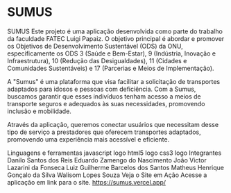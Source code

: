 # SUMUS
SUMUS
Este projeto é uma aplicação desenvolvida como parte do trabalho da faculdade FATEC Luigi Papaiz. O objetivo principal é abordar e promover os Objetivos de Desenvolvimento Sustentável (ODS) da ONU, especificamente os ODS 3 (Saúde e Bem-Estar), 9 (Indústria, Inovação e Infraestrutura), 10 (Redução das Desigualdades), 11 (Cidades e Comunidades Sustentáveis) e 17 (Parcerias e Meios de Implementação).

A "Sumus" é uma plataforma que visa facilitar a solicitação de transportes adaptados para idosos e pessoas com deficiência. Com a Sumus, buscamos garantir que esses indivíduos tenham acesso a meios de transporte seguros e adequados às suas necessidades, promovendo inclusão e mobilidade.

Através da aplicação, queremos conectar usuários que necessitam desse tipo de serviço a prestadores que oferecem transportes adaptados, promovendo uma experiência mais acessível e eficiente.

Linguagens e ferramentas
javascript logo  html5 logo  css3 logo 
Integrantes
Danilo Santos dos Reis
Eduardo Zamengo do Nascimento
João Victor Lazarini da Fonseca
Luiz Guilherme Barcelos dos Santos
Matheus Henrique Gonçalo da Silva
Walisom Lopes Souza
Veja o Site em Ação
Acesse a aplicação em link para o site. https://sumus.vercel.app/
